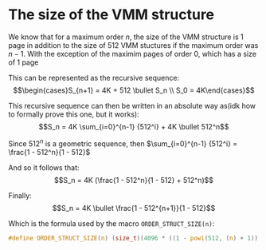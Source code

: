 # The size of the VMM structure
We know that for a maximum order $n$, the size of the VMM structure is 1 page in addition to the size of 512 VMM stuctures
if the maximum order was $n - 1$.
With the exception of the maximim pages of order $0$, which has a size of 1 page

This can be represented as the recursive sequence:
$$\begin{cases}S_{n+1} = 4K + 512 \bullet S_n \\ S_0 = 4K\end{cases}$$

This recursive sequence can then be written in an absolute way as(idk how to formally prove this one, but it works):
$$S_n = 4K \sum_{i=0}^{n-1} {512^i} + 4K \bullet 512^n$$

Since $512^n$ is a geometric sequence, then $\sum_{i=0}^{n-1} {512^i} = \frac{1 - 512^n}{1 - 512}$

And so it follows that:
$$S_n = 4K (\frac{1 - 512^n}{1 - 512} + 512^n)$$

Finally:
$$S_n = 4K \bullet \frac{1 - 512^{n+1}}{1 - 512}$$

Which is the formula used by the macro `ORDER_STRUCT_SIZE(n)`:
```c
#define ORDER_STRUCT_SIZE(n) (size_t)(4096 * ((1 - powi(512, (n) + 1)) / ( 1 - 512)))
```

